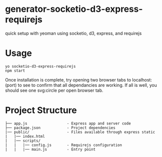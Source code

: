 # generator-socketio-d3-express-requirejs
quick setup with yeoman using socketio, d3, express, and requirejs

# Usage
```
yo socketio-d3-express-requirejs
npm start
```

Once installation is complete, try opening two browser tabs to localhost:(port) to see to confirm that all dependancies are working.
If all is well, you should see one svg:circle per open browser tab.

# Project Structure
```
├── app.js                  - Express app and server code
├── package.json            - Project dependencies
|── public/                 - Files available through express static
|   |── index.html          
|   |── scripts/
|   |   |── config.js       - Requirejs configuration
|   |   |── main.js         - Entry point
```
